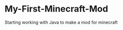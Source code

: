 My-First-Minecraft-Mod
======================

Starting working with Java to make a mod for minecraft 
